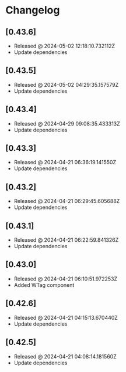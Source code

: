 # Changelog

## [0.43.6]

- Released @ 2024-05-02 12:18:10.732112Z
- Update dependencies

## [0.43.5]

- Released @ 2024-05-02 04:29:35.157579Z
- Update dependencies

## [0.43.4]

- Released @ 2024-04-29 09:08:35.433313Z
- Update dependencies

## [0.43.3]

- Released @ 2024-04-21 06:36:19.141550Z
- Update dependencies

## [0.43.2]

- Released @ 2024-04-21 06:29:45.605688Z
- Update dependencies

## [0.43.1]

- Released @ 2024-04-21 06:22:59.841326Z
- Update dependencies

## [0.43.0]

- Released @ 2024-04-21 06:10:51.972253Z
- Added WTag component

## [0.42.6]

- Released @ 2024-04-21 04:15:13.670440Z
- Update dependencies

## [0.42.5]

- Released @ 2024-04-21 04:08:14.181560Z
- Update dependencies
